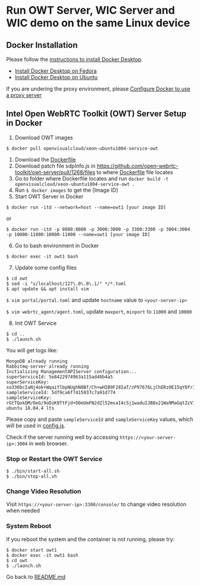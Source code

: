 # Run OWT Server, WIC Server and WIC demo on the same Linux device

## Docker Installation

Please follow the [instructions to install Docker Desktop](https://docs.docker.com/desktop/install/linux-install/).

- [Install Docker Desktop on Fedora](https://docs.docker.com/desktop/install/fedora/)
- [Install Docker Desktop on Ubuntu](https://docs.docker.com/desktop/install/ubuntu/)

If you are undering the proxy environment, please [Configure Docker to use a proxy server](https://docs.docker.com/network/proxy/)

## Intel Open WebRTC Toolkit (OWT) Server Setup in Docker

1. Download OWT images

`$ docker pull openvisualcloud/xeon-ubuntu1804-service-owt`

1. Download the [Dockerfile](Dockerfile)
2. Download patch file sdpInfo.js in https://github.com/open-webrtc-toolkit/owt-server/pull/1268/files to where [Dockerfile](Dockerfile) file locates
3. Go to folder where Dockerfile locates and run `docker build -t openvisualcloud/xeon-ubuntu1804-service-owt .`
4. Run `$ docker images` to get the [Image ID]
5. Start OWT Server in Docker

`$ docker run -itd --network=host --name=owt1 [your image ID]`

or

`$ docker run -itd -p 8080:8080 -p 3000:3000 -p 3300:3300 -p 3004:3004 -p 10000-11000:10000-11000 --name=owt1 [your image ID]`

6. Go to bash environment in Docker

`$ docker exec -it owt1 bash`

7. Update some config files

```
$ cd owt
$ sed -i "s/localhost/127\.0\.0\.1/" */*.toml
$ apt update && apt install vim
```

`$ vim portal/portal.toml` and update `hostname` value to `<your-server-ip>`

`$ vim webrtc_agent/agent.toml`, update `maxport`, `minport` to `11000` and `10000`

8. Init OWT Service

```
$ cd ..
$ ./launch.sh
```

You will get logs like:

```
MongoDB already running
Rabbitmq-server already running
Initializing ManagementAPIServer configuration...
superServiceId: 5e8422974963a115ad48b4a5
superServiceKey: so336bcIaNj4ok+WqaiYlbpNUghN8Bf/Ch+wHIB9F28IaT/zP97676LjChERzOE15qYOfrICVkffVDRbE/XqIYfdMTJKZOPuy5dWlHeIG3wGefbWoFntMecd8XrFSU9rZWUb/x6g+lnlctfYKgOK8V1QKuPS1Uk/6mzmkGwAet8=
sampleServiceId: 5df9ca6f7415937c7a91d774
sampleServiceKey: rGtTQokQM/OeG/9oDzK9TtFjd+OOeUmFN2dZl52mvaI4cSj1waduIJB8x21Wa9MaGqtZzV1KTWBvr7heBIgSjQjQyeBWI0RFzCTSyhFtd9jmZ994xE50Gkmb2zxkQYALef8oj8do3gT/cWfOfgq1zPooCkRtbMK1xm44Avduyj4=
ubuntu 18.04.4 lts
```

Please copy and paste `sampleServiceId` and `sampleServiceKey` values, which will be used in [config.js](../config.js).

Check if the server running well by accessing `https://<your-server-ip>:3004` in web browser.

### Stop or Restart the OWT Service

```
$ ./bin/start-all.sh
$ ./bin/stop-all.sh
```

### Change Video Resolution

Visit `https://<your-server-ip>:3300/console/` to change video resolution when needed

### System Reboot

If you reboot the system and the container is not running, please try:

```
$ docker start owt1
$ docker exec -it owt1 bash
$ cd owt
$ ./launch.sh
```

Go back to [README.md](../README.md)

